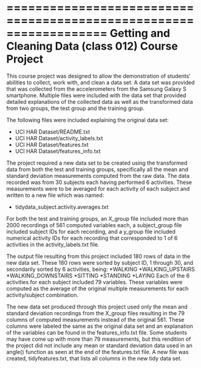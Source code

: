 
==================================================================
Getting and Cleaning Data (class 012)
Course Project
==================================================================

This course project was designed to allow the demonstration of students' abilities to collect, work with, and clean a data set. A data set was provided that was collected from the accelerometers from the Samsung Galaxy S smartphone. Multiple files were included with the data set that provided detailed explanations of the collected data as well as the transformed data from two groups, the test group and the training group.

The following files were included explaining the original data set:
* UCI HAR Dataset/README.txt
* UCI HAR Dataset/activity_labels.txt
* UCI HAR Dataset/features.txt
* UCI HAR Dataset/features_info.txt

The project required a new data set to be created using the transformed data from both the test and training groups, specifically all the mean and standard deviation measurements computed from the raw data. The data recorded was from 30 subjects each having performed 6 activities. These measurements were to be averaged for each activity of each subject and written to a new file which was named:
* tidydata_subject.activity.averages.txt

For both the test and training groups, an X_group file included more than 2000 recordings of 561 computed variables each, a subject_group file included subject IDs for each recording, and a y_group file included numerical activity IDs for each recording that corresponded to 1 of 6 activities in the activity_labels.txt file.

The output file resulting from this project included 180 rows of data in the new data set. These 180 rows were sorted by subject ID, 1 through 30, and secondarily sorted by 6 activities, being:
*WALKING
*WALKING_UPSTAIRS
*WALKING_DOWNSTAIRS
*SITTING
*STANDING
*LAYING
Each of the 6 activities for each subject included 79 variables. These variables were computed as the average of the original multiple measurements for each activity/subject combination.

The new data set produced through this project used only the mean and standard deviation recordings from the X_group files resulting in the 79 columns of computed measurements instead of the original 561. These columns were labeled the same as the original data set and an explanation of the variables can be found in the features_info.txt file. Some students may have come up with more than 79 measurements, but this rendition of the project did not include any mean or standard deviation data used in an angle() function as seen at the end of the features.txt file. A new file was created, tidyfeatures.txt, that lists all columns in the new tidy data set.